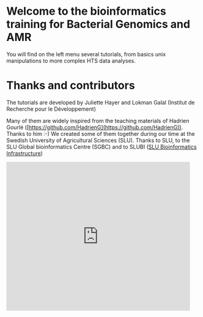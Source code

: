 # Welcome to the bioinformatics training for Bacterial Genomics and AMR

You will find on the left menu several tutorials, from basics unix manipulations to more complex HTS data analyses.


# Thanks and contributors

The tutorials are developed by Juliette Hayer and Lokman Galal (Institut de Recherche pour le Développement)

Many of them are widely inspired from the teaching materials of Hadrien Gourlé ([https://github.com/HadrienG](https://github.com/HadrienG)). Thanks to him :-)
We created some of them together during our time at the Swedish University of Agricultural Sciences (SLU). Thanks to SLU, to the SLU Global bioinformatics Centre (SGBC) and to SLUBI ([SLU Bioinformatics Infrastructure](https://www.slubi.se/))


<iframe src="https://docs.google.com/presentation/d/e/2PACX-1vQXz3CEsmR30SJTu0uMMbx_RU9JQsXcIosCPiIxRi-xQie_7VCpKahrBCsYENup7g/embed?start=false&loop=false&delayms=3000" frameborder="0" width="480" height="389" allowfullscreen="true" mozallowfullscreen="true" webkitallowfullscreen="true"></iframe>
